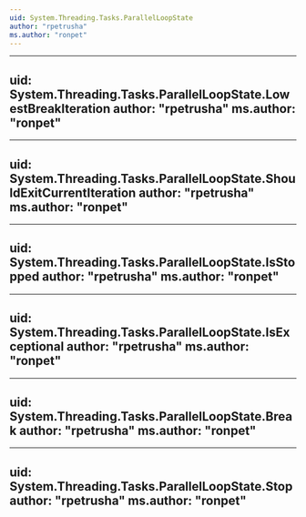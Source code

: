 ```yaml
---
uid: System.Threading.Tasks.ParallelLoopState
author: "rpetrusha"
ms.author: "ronpet"
---
```


---
uid: System.Threading.Tasks.ParallelLoopState.LowestBreakIteration
author: "rpetrusha"
ms.author: "ronpet"
---

---
uid: System.Threading.Tasks.ParallelLoopState.ShouldExitCurrentIteration
author: "rpetrusha"
ms.author: "ronpet"
---

---
uid: System.Threading.Tasks.ParallelLoopState.IsStopped
author: "rpetrusha"
ms.author: "ronpet"
---

---
uid: System.Threading.Tasks.ParallelLoopState.IsExceptional
author: "rpetrusha"
ms.author: "ronpet"
---

---
uid: System.Threading.Tasks.ParallelLoopState.Break
author: "rpetrusha"
ms.author: "ronpet"
---

---
uid: System.Threading.Tasks.ParallelLoopState.Stop
author: "rpetrusha"
ms.author: "ronpet"
---
